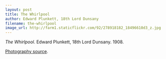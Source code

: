 ```yaml
---
layout: post
title: The Whirlpool
author: Edward Plunkett, 18th Lord Dunsany
filename: the-whirlpool
image_url: http://farm1.staticflickr.com/92/278918182_18496610d3_z.jpg
---
```


_The Whirlpool_.  Edward Plunkett, 18th Lord Dunsany.  1908.

[Photography source](http://www.flickr.com/photos/schizoform/278918182/).

